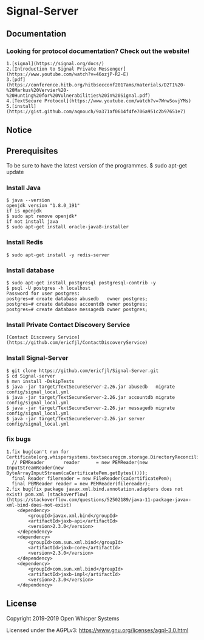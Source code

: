 Signal-Server
=================

Documentation
-------------

### Looking for protocol documentation? Check out the website!
    1.[signal](https://signal.org/docs/)
    2.[Introduction to Signal Private Messenger](https://www.youtube.com/watch?v=46ozjP-R2-E)
    3.[pdf](https://conference.hitb.org/hitbsecconf2017ams/materials/D2T1%20-%20Markus%20Vervier%20-%20Hunting%20for%20Vulnerabilities%20in%20Signal.pdf)
    4.[TextSecure Protocol](https://www.youtube.com/watch?v=7WnwSovjYMs)
    5.[install](https://gist.github.com/aqnouch/9a371af0614f4fe706a951c2b97651e7)


Notice
------------

## Prerequisites
To be sure to have the latest version of the programmes.
	$ sudo apt-get update 

### Install Java
    $ java --version
    openjdk version "1.8.0_191"
    if is openjdk
    $ sudo apt remove openjdk*
    if not install java
    $ sudo apt-get install oracle-java8-installer

### Install Redis
	$ sudo apt-get install -y redis-server

### Install database
	$ sudo apt-get install postgresql postgresql-contrib -y
    $ psql -U postgres -h localhost
    Password for user postgres: 
    postgres=# create database abusedb   owner postgres;
    postgres=# create database accountdb owner postgres;
    postgres=# create database messagedb owner postgres;

### Install Private Contact Discovery Service
    [Contact Discovery Service](https://github.com/ericfjl/ContactDiscoveryService)

### Install Signal-Server
    $ git clone https://github.com/ericfjl/Signal-Server.git
    $ cd Signal-server
    $ mvn install -DskipTests
    $ java -jar target/TextSecureServer-2.26.jar abusedb   migrate config/signal_local.yml
    $ java -jar target/TextSecureServer-2.26.jar accountdb migrate config/signal_local.yml
    $ java -jar target/TextSecureServer-2.26.jar messagedb migrate config/signal_local.yml
    $ java -jar target/TextSecureServer-2.26.jar server config/signal_local.yml


### fix bugs
    1.fix bug(can't run for Certificate)org.whispersystems.textsecuregcm.storage.DirectoryReconciliationClient
      // PEMReader       reader      = new PEMReader(new InputStreamReader(new ByteArrayInputStream(caCertificatePem.getBytes())));
      final Reader filereader = new FileReader(caCertificatePem);
      final PEMReader reader = new PEMReader(filereader);
    2.fix bug(fix package javax.xml.bind.annotation.adapters does not exist) pom.xml [stackoverflow](https://stackoverflow.com/questions/52502189/java-11-package-javax-xml-bind-does-not-exist)
        <dependency>
            <groupId>javax.xml.bind</groupId>
            <artifactId>jaxb-api</artifactId>
            <version>2.3.0</version>
        </dependency>
        <dependency>
            <groupId>com.sun.xml.bind</groupId>
            <artifactId>jaxb-core</artifactId>
            <version>2.3.0</version>
        </dependency>
        <dependency>
            <groupId>com.sun.xml.bind</groupId>
            <artifactId>jaxb-impl</artifactId>
            <version>2.3.0</version>
        </dependency>



License
---------------------

Copyright 2019-2019 Open Whisper Systems

Licensed under the AGPLv3: https://www.gnu.org/licenses/agpl-3.0.html
